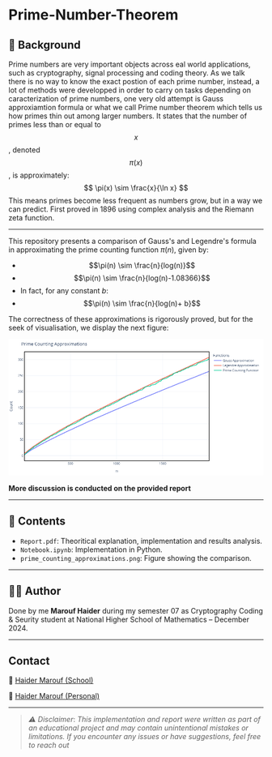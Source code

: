 # Prime-Number-Theorem
## 📖 Background
Prime numbers are very important objects across eal world applications, such as cryptography, signal processing and coding theory. As we talk there is no way to know the exact postion of each prime number, instead, a lot of methods were developped in order to carry on tasks depending on caracterization of prime numbers, one very old attempt is Gauss approxiamtion formula or what we call Prime number theorem which tells us how primes thin out among larger numbers. It states that the number of primes less than or equal to $$x$$, denoted $$\pi(x)$$, is approximately: $$ \pi(x) \sim \frac{x}{\ln x} $$ This means primes become less frequent as numbers grow, but in a way we can predict. First proved in 1896 using complex analysis and the Riemann zeta function.

---

This repository presents a comparison of Gauss's and Legendre's formula in approximating the prime counting function $\pi(n)$, given by:
- $$\pi(n) \sim \frac{n}{log(n)}$$
- $$\pi(n) \sim \frac{n}{log(n)-1.08366}$$
- In fact, for any constant $b$:
- $$\pi(n) \sim \frac{n}{log(n)+ b}$$

The correctness of these approximations is rigorously proved, but for the seek of visualisation, we display the next figure:
<p width = "80%" style = center>
  <img src  ="prime_counting_approximations.png" alt = "prime counting function approximations"/>
</p>

**More discussion is conducted on the provided report**

---

## 📁 Contents

- `Report.pdf`: Theoritical explanation, implementation and results analysis.
- `Notebook.ipynb`: Implementation in Python.
- `prime_counting_approximations.png`: Figure showing the comparison.
---
## 🙋‍♂️ Author

Done by me **Marouf Haider** during my semester 07 as Cryptography Coding & Seurity student at National Higher School of Mathematics – December 2024.

---
##  Contact

📧 [Haider Marouf (School)](haider.marouf@nhsm.edu.dz)

📧 [Haider Marouf (Personal)](ensmmarouf@gmail.com)


---
> *⚠️ Disclaimer*: *This implementation and report were written as part of an educational project and may contain unintentional mistakes or limitations. If you encounter any issues or have suggestions, feel free to reach out*
